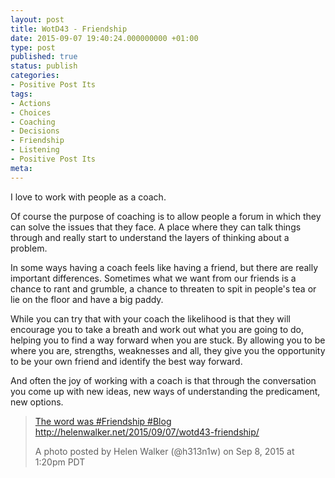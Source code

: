 ```yaml
---
layout: post
title: WotD43 - Friendship
date: 2015-09-07 19:40:24.000000000 +01:00
type: post
published: true
status: publish
categories:
- Positive Post Its
tags:
- Actions
- Choices
- Coaching
- Decisions
- Friendship
- Listening
- Positive Post Its
meta:
---
```

<p>I love to work with people as a coach.</p>
<p>Of course the purpose of coaching is to allow people a forum in which they can solve the issues that they face. A place where they can talk things through and really start to understand the layers of thinking about a problem.</p>
<p>In some ways having a coach feels like having a friend, but there are really important differences. Sometimes what we want from our friends is a chance to rant and grumble, a chance to threaten to spit in people's tea or lie on the floor and have a big paddy.</p>
<p>While you can try that with your coach the likelihood is that they will encourage you to take a breath and work out what you are going to do, helping you to find a way forward when you are stuck. By allowing you to be where you are, strengths, weaknesses and all, they give you the opportunity to be your own friend and identify the best way forward.</p>
<p>And often the joy of working with a coach is that through the conversation you come up with new ideas, new ways of understanding the predicament, new options.</p>
<blockquote class="instagram-media" data-instgrm-captioned="" data-instgrm-version="4">
<div>
<div></div>
<p><a href="https://instagram.com/p/7Yf-jHCHjx/" target="_top">The word was #Friendship #Blog http://helenwalker.net/2015/09/07/wotd43-friendship/</a></p>
<p>A photo posted by Helen Walker (@h313n1w) on <time datetime="2015-09-08T20:20:28+00:00">Sep 8, 2015 at 1:20pm PDT</time></p>
</div>
</blockquote>
<p><script src="//platform.instagram.com/en_US/embeds.js" async="" defer="defer"></script></p>
